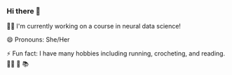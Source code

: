 ### Hi there 👋
👩‍🔬 I'm currently working on a course in neural data science!

😄 Pronouns: She/Her

⚡ Fun fact: I have many hobbies including running, crocheting, and reading. 🏃‍♀️ 🧶 📚

<!--
**AnnaJericho/annajericho** is a ✨ _special_ ✨ repository because its `README.md` (this file) appears on your GitHub profile.

Here are some ideas to get you started:

- 🔭 I’m currently working on ...
- 🌱 I’m currently learning ...
- 👯 I’m looking to collaborate on ...
- 🤔 I’m looking for help with ...
- 💬 Ask me about ...
- 📫 How to reach me: ...
- 😄 Pronouns: ...

-->
